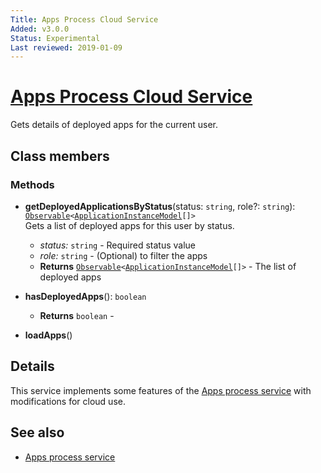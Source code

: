 ```yaml
---
Title: Apps Process Cloud Service
Added: v3.0.0
Status: Experimental
Last reviewed: 2019-01-09
---
```


# [Apps Process Cloud Service](../../../lib/process-services-cloud/src/lib/app/services/apps-process-cloud.service.ts "Defined in apps-process-cloud.service.ts")

Gets details of deployed apps for the current user.

## Class members

### Methods

*   **getDeployedApplicationsByStatus**(status: `string`, role?: `string`): [`Observable`](http://reactivex.io/documentation/observable.html)`<`[`ApplicationInstanceModel`](../../../lib/process-services-cloud/src/lib/app/models/application-instance.model.ts)`[]>`<br/>
    Gets a list of deployed apps for this user by status.
    *   *status:* `string`  - Required status value
    *   *role:* `string`  - (Optional) to filter the apps
    *   **Returns** [`Observable`](http://reactivex.io/documentation/observable.html)`<`[`ApplicationInstanceModel`](../../../lib/process-services-cloud/src/lib/app/models/application-instance.model.ts)`[]>` - The list of deployed apps
*   **hasDeployedApps**(): `boolean`<br/>

    *   **Returns** `boolean` -
*   **loadApps**()<br/>

## Details

This service implements some features of the [Apps process service](../../core/services/apps-process.service.md)
with modifications for cloud use.

## See also

*   [Apps process service](../../core/services/apps-process.service.md)
